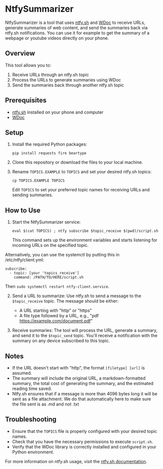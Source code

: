 # NtfySummarizer

NtfySummarizer is a tool that uses [ntfy.sh](ntfy.sh) and [WDoc](https://github.com/thiswillbeyourgithub/WDoc) to receive URLs, generate summaries of web content, and send the summaries back via ntfy.sh notifications. You can use it for example to get the summary of a webpage or youtube videos directly on your phone.

## Overview

This tool allows you to:
1. Receive URLs through an ntfy.sh topic
2. Process the URLs to generate summaries using WDoc
3. Send the summaries back through another ntfy.sh topic

## Prerequisites
- [ntfy.sh](https://ntfy.sh) installed on your phone and computer
- [WDoc](https://github.com/thiswillbeyourgithub/WDoc/)

## Setup

1. Install the required Python packages:
   ```
   pip install requests fire beartype
   ```

2. Clone this repository or download the files to your local machine.

3. Rename `TOPICS.EXAMPLE` to `TOPICS` and set your desired ntfy.sh topics:
   ```
   cp TOPICS.EXAMPLE TOPICS
   ```
   Edit `TOPICS` to set your preferred topic names for receiving URLs and sending summaries.

## How to Use

1. Start the NtfySummarizer service:
   ```
   eval $(cat TOPICS) ; ntfy subscribe $topic_receive $(pwd)/script.sh
   ```
   This command sets up the environment variables and starts listening for incoming URLs on the specified topic.

Alternatively, you can use the systemctl by putting this in /etc/ntfy/client.yml:
```
subscribe:
  - topic: [your 'topics_receive']
    command: /PATH/TO/HERE/script.sh
```
Then `sudo systemctl restart ntfy-client.service`.

2. Send a URL to summarize:
   Use ntfy.sh to send a message to the `$topic_receive` topic. The message should be either:
   - A URL starting with "http" or "https"
   - A file type followed by a URL, e.g., "pdf https://example.com/document.pdf"

3. Receive summaries:
   The tool will process the URL, generate a summary, and send it to the `$topic_send` topic. You'll receive a notification with the summary on any device subscribed to this topic.

## Notes

- If the URL doesn't start with "http", the format `[filetype] [url]` is assumed.
- The summary will include the original URL, a markdown-formatted summary, the total cost of generating the summary, and the estimated reading time saved.
- Ntfy.sh ensures that if a message is more than 4096 bytes long it will be sent as a file attachment. We do that automatically here to make sure the file sent is as .md and not .txt

## Troubleshooting

- Ensure that the `TOPICS` file is properly configured with your desired topic names.
- Check that you have the necessary permissions to execute `script.sh`.
- Verify that the WDoc library is correctly installed and configured in your Python environment.

For more information on ntfy.sh usage, visit the [ntfy.sh documentation](https://ntfy.sh/docs/).
